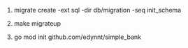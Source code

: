 <!-- migration db -->
1. migrate create -ext sql -dir db/migration -seq init_schema

2. make migrateup

3. go mod init github.com/edynnt/simple_bank